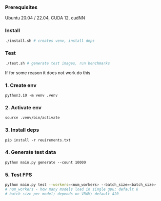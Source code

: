 ### Prerequisites
Ubuntu 20.04 / 22.04, CUDA 12, cudNN

### Install
```bash
./install.sh # creates venv, install deps
```

### Test
```bash
./test.sh # generate test images, run benchmarks
```

If for some reason it does not work do this
### 1. Create env
`python3.10 -m venv .venv`

### 2. Activate env
`source .venv/bin/activate`

### 3. Install deps
`pip install -r reuirements.txt`

### 4. Generate test data
`python main.py generate --count 10000`

### 5. Test FPS
```bash
python main.py test --workers=<num_workers> --batch_size=<batch_size>
# num_workers - how many models load in single gpu; default 8
# batch size per model; depends on VRAM; default 420
```

